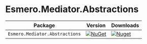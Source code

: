 # Esmero.Mediator.Abstractions

| Package                 | Version                                                                                                | Downloads |
|-------------------------|--------------------------------------------------------------------------------------------------------| ----- |
| `Esmero.Mediator.Abstractions` | [![NuGet](https://img.shields.io/nuget/v/Esmero.Mediator.Abstractions.svg)](https://nuget.org/packages/Esmero.Mediator.Abstractions) | [![Nuget](https://img.shields.io/nuget/dt/Esmero.Mediator.Abstractions.svg)](https://nuget.org/packages/Esmero.Mediator.Abstractions) |